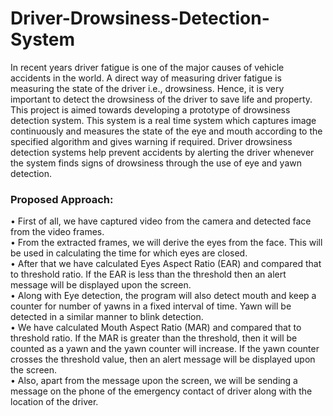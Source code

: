 # Driver-Drowsiness-Detection-System  
In recent years driver fatigue is one of the major causes of vehicle accidents in the world. A direct way of measuring driver fatigue is measuring the state of the driver i.e., drowsiness. 
Hence, it is very important to detect the drowsiness of the driver to save life and property. This project is aimed towards developing a prototype of drowsiness detection system. 
This system is a real time system which captures image continuously and measures the state of the eye and mouth according to the specified algorithm and gives warning if required. 
Driver drowsiness detection systems help prevent accidents by alerting the driver whenever the system finds signs of drowsiness through the use of eye and yawn detection.  
  
### Proposed Approach:  
• First of all, we have captured video from the camera and detected face from the video frames.  
• From the extracted frames, we will derive the eyes from the face. This will be used in calculating the time for which eyes are closed.  
• After that we have calculated Eyes Aspect Ratio (EAR) and compared that to threshold ratio. If the EAR is less than the threshold then an alert message will be displayed upon the screen.  
• Along with Eye detection, the program will also detect mouth and keep a counter for number of yawns in a fixed interval of time. Yawn will be detected in a similar manner to blink detection.  
• We have calculated Mouth Aspect Ratio (MAR) and compared that to threshold ratio. If the MAR is greater than the threshold, then it will be counted as a yawn and the yawn counter will increase. 
If the yawn counter crosses the threshold value, then an alert message will be displayed upon the screen.  
• Also, apart from the message upon the screen, we will be sending a message on the phone of the emergency contact of driver along with the location of the driver.  


 
